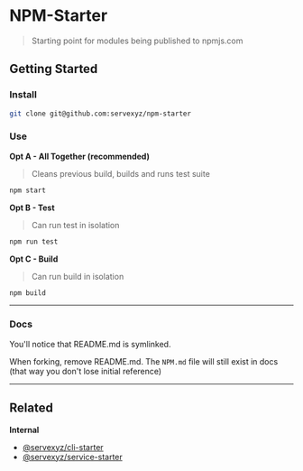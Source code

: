 # NPM-Starter

> Starting point for modules being published to npmjs.com

## Getting Started

### Install

```bash
git clone git@github.com:servexyz/npm-starter
```

### Use

**Opt A - All Together (recommended)**
> Cleans previous build, builds and runs test suite

```bash
npm start
```


**Opt B - Test**

> Can run test in isolation

```bash
npm run test
```

**Opt C - Build**

> Can run build in isolation

```bash
npm build
```

---

### Docs

You'll notice that README.md is symlinked. 

When forking, remove README.md. The `NPM.md` file will still exist in docs (that way you don't lose initial reference)

---

## Related

**Internal**

- [@servexyz/cli-starter](https://github.com/servexyz/cli-starter)
- [@servexyz/service-starter](https://github.com/servexyz/service-starter)
